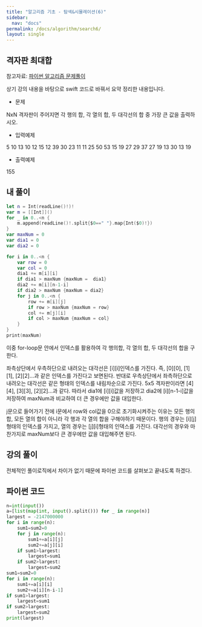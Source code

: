 ```yaml
---
title: "알고리즘 기초 - 탐색&시뮬레이션(6)"
sidebar:
  nav: "docs"
permalink: /docs/algorithm/search6/
layout: single
---
```


## 격자판 최대합

참고자료: [파이썬 알고리즘 문제풀이](https://www.inflearn.com/course/%ED%8C%8C%EC%9D%B4%EC%8D%AC-%EC%95%8C%EA%B3%A0%EB%A6%AC%EC%A6%98-%EB%AC%B8%EC%A0%9C%ED%92%80%EC%9D%B4-%EC%BD%94%EB%94%A9%ED%85%8C%EC%8A%A4%ED%8A%B8/lecture/26927?tab=curriculum)

상기 강의 내용을 바탕으로 swift 코드로 바꿔서 요약 정리한 내용입니다.

- 문제

NxN 격자판이 주어지면 각 행의 합, 각 열의 합, 두 대각선의 합 중 가장 큰 값을 출력하시오.

- 입력예제

5
10 13 10 12 15
12 39 30 23 11
11 25 50 53 15
19 27 29 37 27
19 13 30 13 19

- 출력예제

155

## 내 풀이
``` swift
let n = Int(readLine()!)!
var m = [[Int]]()
for _ in 0..<n {
    m.append(readLine()!.split{$0==" "}.map{Int($0)!})
}
var maxNum = 0
var dia1 = 0
var dia2 = 0

for i in 0..<n {
    var row = 0
    var col = 0
    dia1 += m[i][i]
    if dia1 > maxNum {maxNum =  dia1}
    dia2 += m[i][n-1-i]
    if dia2 > maxNum {maxNum = dia2}
    for j in 0..<n {
        row += m[i][j]
        if row > maxNum {maxNum = row}
        col += m[j][i]
        if col > maxNum {maxNum = col}
    }
}
print(maxNum)
```
이중 for-loop문 안에서 인덱스를 활용하여 각 행의합, 각 열의 합, 두 대각선의 합을 구한다.

좌측상단에서 우측하단으로 내려오는 대각선은 [i][i]인덱스를 가진다. 즉, [0][0], [1][1], [2][2]...과 같은 인덱스를 가진다고 보면된다. 반대로 우측상단에서 좌측하단으로 내려오는 대각선은 같은 형태의 인덱스를 내림차순으로 가진다. 5x5 격자판이라면 [4][4], [3][3], [2][2]...과 같다. 따라서 dia1에 [i][i]값을 저장하고 dia2에 [i][n-1-i]값을 저장하여 maxNum과 비교하여 더 큰 경우에만 값을 대입한다.

j문으로 들어가기 전에 i문에서 row와 col값을 0으로 초기화시켜주는 이유는 모든 행의 합, 모든 열의 합이 아니라 각 행과 각 열의 합을 구해야하기 때문이다. 행의 경우는 [i][j]형태의 인덱스를 가지고, 열의 경우는 [j][i]형태의 인덱스를 가진다. 대각선의 경우와 마찬가지로 maxNum보다 큰 경우에만 값을 대입해주면 된다.

## 강의 풀이

전체적인 풀이로직에서 차이가 없기 때문에 파이썬 코드를 살펴보고 끝내도록 하겠다.

## 파이썬 코드
``` python
n=int(input())
a=[list(map(int, input().split())) for _ in range(n)]
largest = -2147000000
for i in range(n):
    sum1=sum2=0
    for j in range(n):
        sum1+=a[i][j]
        sum2+=a[j][i]
    if sum1>largest:
        largest=sum1
    if sum2>largest:
        largest=sum2
sum1=sum2=0
for i in range(n):
    sum1+=a[i][i]
    sum2+=a[i][n-i-1]
if sum1>largest:
    largest=sum1
if sum2>largest:
    largest=sum2
print(largest)
```
